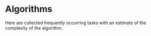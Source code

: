 # Algorithms

Here are collected frequently occurring tasks with an estimate of the complexity of the algorithm.
